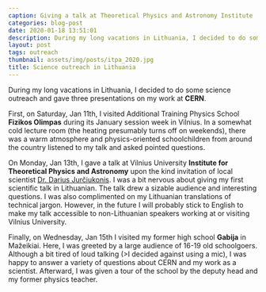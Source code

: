 ```yaml
---
caption: Giving a talk at Theoretical Physics and Astronomy Institute
categories: blog-post
date: 2020-01-18 13:51:01
description: During my long vacations in Lithuania, I decided to do some science outreach and I gave three presentations on my work at **CERN**.
layout: post
tags: outreach
thumbnail: assets/img/posts/itpa_2020.jpg
title: Science outreach in Lithuania
---
```


During my long vacations in Lithuania, I decided to 
do some science outreach and gave three presentations on my work at **CERN**.

First, on Saturday, Jan 11th, I visited Additional Training Physics School **Fizikos Olimpas** during its
January session week in Vilnius. In a somewhat cold lecture room (the heating presumably turns off on weekends), there
was a warm atmosphere and physics-oriented schoolchildren from around the country listened
to my talk and asked pointed questions.

On Monday, Jan 13th, I gave a talk at Vilnius University **Institute for Theoretical Physics and Astronomy**
upon the kind invitation of local scientist [Dr. Darius Jurčiukonis](http://www.tfai.vu.lt/index.php?siteaction=personnel.view&id=216&menu=about). I was a bit nervous about giving my
first scientific talk in Lithuanian. The talk drew a sizable audience and interesting questions. I was also complimented
on my Lithuanian translations of technical jargon. However, in the future I will probably stick to English to make
my talk accessible to non-Lithuanian speakers working at or visiting Vilnius University.


Finally, on Wednesday, Jan 15th I visited my former high school **Gabija** in Mažeikiai. 
Here, I was greeted by a large audience of 16-19 old schoolgoers. Although a bit tired of loud talking
(>I decided against using a mic), I was happy to answer a variety of questions about CERN and my work as a scientist.
Afterward, I was given a tour of the school by the deputy head and my former physics teacher.
